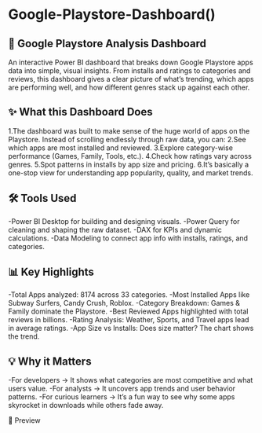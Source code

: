 # Google-Playstore-Dashboard()

## 📱 Google Playstore Analysis Dashboard

An interactive Power BI dashboard that breaks down Google Playstore apps data into simple, visual insights. From installs and ratings to categories and reviews, this dashboard gives a clear picture of what’s trending, which apps are performing well, and how different genres stack up against each other.

## ✨ What this Dashboard Does

1.The dashboard was built to make sense of the huge world of apps on the Playstore. Instead of scrolling endlessly through raw data, you can:
2.See which apps are most installed and reviewed.
3.Explore category-wise performance (Games, Family, Tools, etc.).
4.Check how ratings vary across genres.
5.Spot patterns in installs by app size and pricing.
6.It’s basically a one-stop view for understanding app popularity, quality, and market trends.

## 🛠 Tools Used

-Power BI Desktop for building and designing visuals.
-Power Query for cleaning and shaping the raw dataset.
-DAX for KPIs and dynamic calculations.
-Data Modeling to connect app info with installs, ratings, and categories.

## 📊 Key Highlights

-Total Apps analyzed: 8174 across 33 categories.
-Most Installed Apps like Subway Surfers, Candy Crush, Roblox.
-Category Breakdown: Games & Family dominate the Playstore.
-Best Reviewed Apps highlighted with total reviews in billions.
-Rating Analysis: Weather, Sports, and Travel apps lead in average ratings.
-App Size vs Installs: Does size matter? The chart shows the trend.

## 💡 Why it Matters

-For developers → It shows what categories are most competitive and what users value.
-For analysts → It uncovers app trends and user behavior patterns.
-For curious learners → It’s a fun way to see why some apps skyrocket in downloads while others fade away.

📸 Preview

